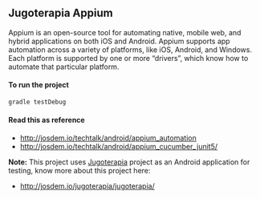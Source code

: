 Jugoterapia Appium
----------------------------

Appium is an open-source tool for automating native, mobile web, and hybrid applications on both iOS and Android. Appium supports app automation across a variety of platforms, like iOS, Android, and Windows. Each platform is supported by one or more “drivers”, which know how to automate that particular platform.

#### To run the project

```bash
gradle testDebug
```

#### Read this as reference

* http://josdem.io/techtalk/android/appium_automation
* http://josdem.io/techtalk/android/appium_cucumber_junit5/

**Note:** This project uses [Jugoterapia](https://play.google.com/store/apps/details?id=com.jugoterapia.josdem) project as an Android application for testing, know more about this project here:

* http://josdem.io/jugoterapia/jugoterapia/
